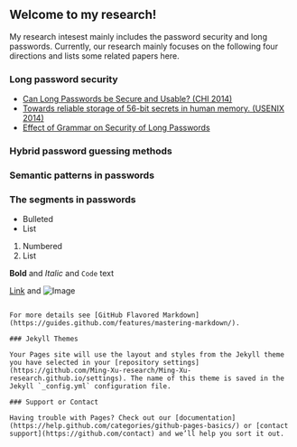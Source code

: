 ## Welcome to my research!

My research intesest mainly includes the password security and long passwords. Currently, our research mainly focuses on the following four directions and lists some related papers here.

### Long password security
- [Can Long Passwords be Secure and Usable? (CHI 2014)](https://dl.acm.org/doi/10.1145/2556288.2557377)
- [Towards reliable storage of 56-bit secrets in human memory. (USENIX 2014)](https://www.usenix.org/conference/usenixsecurity14/technical-sessions/presentation/bonneau)
- [Effect of Grammar on Security of Long Passwords](https://dl.acm.org/doi/10.1145/2435349.2435395)

### Hybrid password guessing methods
### Semantic patterns in passwords
### The segments in passwords

- Bulleted
- List

1. Numbered
2. List

**Bold** and _Italic_ and `Code` text

[Link](url) and ![Image](src)
```

For more details see [GitHub Flavored Markdown](https://guides.github.com/features/mastering-markdown/).

### Jekyll Themes

Your Pages site will use the layout and styles from the Jekyll theme you have selected in your [repository settings](https://github.com/Ming-Xu-research/Ming-Xu-research.github.io/settings). The name of this theme is saved in the Jekyll `_config.yml` configuration file.

### Support or Contact

Having trouble with Pages? Check out our [documentation](https://help.github.com/categories/github-pages-basics/) or [contact support](https://github.com/contact) and we’ll help you sort it out.
